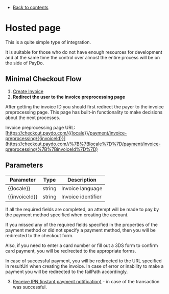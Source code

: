* [Back to contents](../Readme.md#paydo-integration-options)

# Hosted page

This is a quite simple type of integration.

It is suitable for those who do not have enough resources for development and at the same time the control over almost the entire process will be on the side of PayDo.


## Minimal Checkout Flow



1. [Create Invoice](../Invoice/createInvoice.md)
2. **Redirect the user to the invoice preprocessing page**

After getting the invoice ID you should first redirect the payer to the invoice preprocessing page. This page has built-in functionality to make decisions about the next processes.

Invoice preprocessing page URL: [https://checkout.paydo.com/{{locale}}/payment/invoice-preprocessing/{{invoiceId}}](https://checkout.paydo.com//%7B%7Blocale%7D%7D/payment/invoice-preprocessing/%7B%7BinvoiceId%7D%7D)


## Parameters


|Parameter|Type|Description|
|--- |--- |--- |
|{{locale}}|string|Invoice language|
|{{invoiceId}}|string|Invoice identifier|



If all the required fields are completed, an attempt will be made to pay by the payment method specified when creating the account.

If you missed any of the required fields specified in the properties of the payment method or did not specify a payment method, then you will be redirected to the checkout form.

Also, if you need to enter a card number or fill out a 3DS form to confirm card payment, you will be redirected to the appropriate forms.

In case of successful payment, you will be redirected to the URL specified in resultUrl when creating the invoice. In case of error or inability to make a payment you will be redirected to the failPath accordingly.



3. [Receive IPN (instant payment notification)](../Checkout/ipn.md) - in case of the transaction was successful.